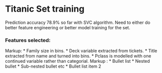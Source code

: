 # Titanic Set training
Prediction  accuracy 78.9% so far with SVC algorithm. Need to either do better feature engineering or better model training for the set.
### Features selected:
 Markup: * Family size in bins.
         * Deck variable extracted from tickets.
         * Title extracted from name and turned into bins.
         * Pclass is modelled with one continued variable rather than categorial.
          Markup : * Bullet list
              * Nested bullet
                  * Sub-nested bullet etc
          * Bullet list item 2
